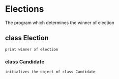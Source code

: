 # Elections
The program which determines the winner of election

## class Election
    print winner of election 
### class Candidate
    initializes the object of class Candidate
